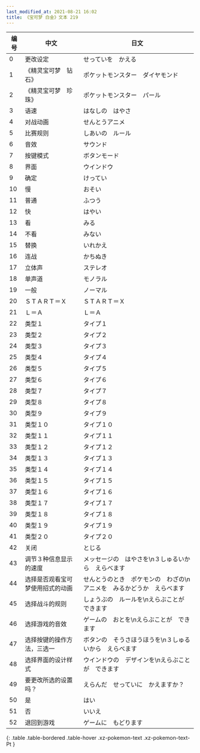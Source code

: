 ```yaml
---
last_modified_at: 2021-08-21 16:02
title: 《宝可梦 白金》文本 219
---
```

| 编号 | 中文 | 日文 |
| ---- | ---- | ---- |
| 0 | 更改设定 | せっていを　かえる |
| 1 | 《精灵宝可梦　钻石》 | ポケットモンスター　ダイヤモンド |
| 2 | 《精灵宝可梦　珍珠》 | ポケットモンスター　パール |
| 3 | 语速 | はなしの　はやさ |
| 4 | 对战动画 | せんとうアニメ |
| 5 | 比赛规则 | しあいの　ルール |
| 6 | 音效 | サウンド |
| 7 | 按键模式 | ボタンモード |
| 8 | 界面 | ウインドウ |
| 9 | 确定 | けってい |
| 10 | 慢 | おそい |
| 11 | 普通 | ふつう |
| 12 | 快 | はやい |
| 13 | 看 | みる |
| 14 | 不看 | みない |
| 15 | 替换 | いれかえ |
| 16 | 连战 | かちぬき |
| 17 | 立体声 | ステレオ |
| 18 | 单声道 | モノラル |
| 19 | 一般 | ノーマル |
| 20 | ＳＴＡＲＴ＝Ｘ | ＳＴＡＲＴ＝Ｘ |
| 21 | Ｌ＝Ａ | Ｌ＝Ａ |
| 22 | 类型１ | タイプ１ |
| 23 | 类型２ | タイプ２ |
| 24 | 类型３ | タイプ３ |
| 25 | 类型４ | タイプ４ |
| 26 | 类型５ | タイプ５ |
| 27 | 类型６ | タイプ６ |
| 28 | 类型７ | タイプ７ |
| 29 | 类型８ | タイプ８ |
| 30 | 类型９ | タイプ９ |
| 31 | 类型１０ | タイプ１０ |
| 32 | 类型１１ | タイプ１１ |
| 33 | 类型１２ | タイプ１２ |
| 34 | 类型１３ | タイプ１３ |
| 35 | 类型１４ | タイプ１４ |
| 36 | 类型１５ | タイプ１５ |
| 37 | 类型１６ | タイプ１６ |
| 38 | 类型１７ | タイプ１７ |
| 39 | 类型１８ | タイプ１８ |
| 40 | 类型１９ | タイプ１９ |
| 41 | 类型２０ | タイプ２０ |
| 42 | 关闭 | とじる |
| 43 | 调节３种信息显示的速度 | メッセージの　はやさを\n３しゅるいから　えらべます |
| 44 | 选择是否观看宝可梦使用招式的动画 | せんとうのとき　ポケモンの　わざの\nアニメを　みるかどうか　えらべます |
| 45 | 选择战斗的规则 | しょうぶの　ルールを\nえらぶことが　できます |
| 46 | 选择游戏的音效 | ゲームの　おとを\nえらぶことが　できます |
| 47 | 选择按键的操作方法，三选一 | ボタンの　そうさほうほうを\n３しゅるいから　えらべます |
| 48 | 选择界面的设计样式 | ウインドウの　デザインを\nえらぶことが　できます |
| 49 | 要更改所选的设置吗？ | えらんだ　せっていに　かえますか？ |
| 50 | 是 | はい |
| 51 | 否 | いいえ |
| 52 | 退回到游戏 | ゲームに　もどります |
{: .table .table-bordered .table-hover .xz-pokemon-text .xz-pokemon-text-Pt }